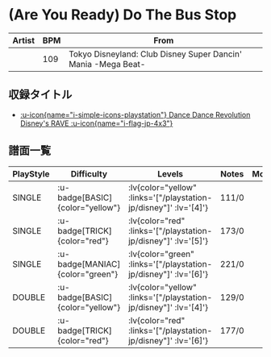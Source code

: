# (Are You Ready) Do The Bus Stop

|Artist|BPM|From|
|------|---|----|
||109|Tokyo Disneyland: Club Disney Super Dancin' Mania -Mega Beat-|

## 収録タイトル

- [ :u-icon{name="i-simple-icons-playstation"} Dance Dance Revolution Disney's RAVE :u-icon{name="i-flag-jp-4x3"} ](/playstation-jp/disney)

## 譜面一覧

|PlayStyle|Difficulty|Levels|Notes|Movie|
|---------|----------|------|-----|-----|
|SINGLE| :u-badge[BASIC]{color="yellow"} | :lv{color="yellow" :links='["/playstation-jp/disney"]' :lv='[4]'} |111/0||
|SINGLE| :u-badge[TRICK]{color="red"} | :lv{color="red" :links='["/playstation-jp/disney"]' :lv='[5]'} |173/0||
|SINGLE| :u-badge[MANIAC]{color="green"} | :lv{color="green" :links='["/playstation-jp/disney"]' :lv='[6]'} |221/0||
|DOUBLE| :u-badge[BASIC]{color="yellow"} | :lv{color="yellow" :links='["/playstation-jp/disney"]' :lv='[4]'} |129/0||
|DOUBLE| :u-badge[TRICK]{color="red"} | :lv{color="red" :links='["/playstation-jp/disney"]' :lv='[6]'} |177/0||
